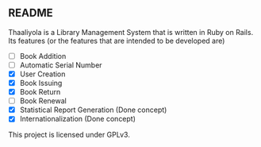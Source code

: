 ## README
Thaaliyola is a Library Management System that is written in Ruby on Rails. Its features (or the features that are intended to be developed are)
- [ ] Book Addition
- [ ] Automatic Serial Number
- [x] User Creation
- [x] Book Issuing
- [x] Book Return
- [ ] Book Renewal
- [x] Statistical Report Generation (Done concept)
- [x] Internationalization (Done concept)

This project is licensed under GPLv3.

